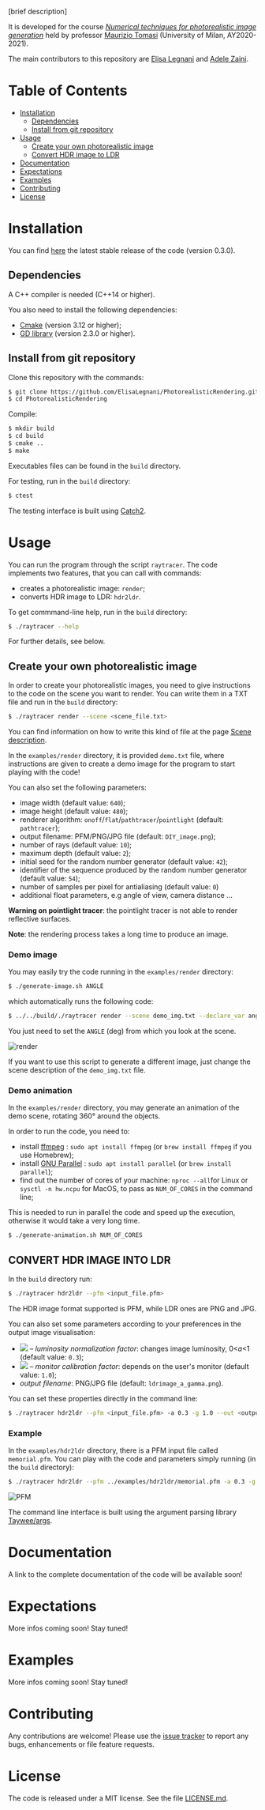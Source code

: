 [brief description]

It is developed for the course [*Numerical techniques for photorealistic image generation*](https://www.unimi.it/en/education/degree-programme-courses/2021/numerical-tecniques-photorealistic-image-generation) held by professor [Maurizio Tomasi](https://github.com/ziotom78) (University of Milan, AY2020-2021).

The main contributors to this repository are [Elisa Legnani](https://github.com/ElisaLegnani) and [Adele Zaini](https://github.com/adelezaini).

# Table of Contents

- [Installation](#installation)
  - [Dependencies](#dependencies)
  - [Install from git repository](#install-from-git-repository)
- [Usage](#usage)
  - [Create your own photorealistic image](#create-your-own-photorealistic-image)
  - [Convert HDR image to LDR](#convert-hdr-image-into-ldr)
- [Documentation](#documentation)
- [Expectations](#expectations)
- [Examples](#examples)
- [Contributing](#contributing)
- [License](#license)

# Installation

You can find [here](https://github.com/ElisaLegnani/PhotorealisticRendering/releases/tag/v0.3.0) the latest stable release of the code (version 0.3.0).

## Dependencies

A C++ compiler is needed (C++14 or higher).

You also need to install the following dependencies:
- [Cmake](https://cmake.org/) (version 3.12 or higher);
- [GD library](https://libgd.github.io/) (version 2.3.0 or higher).

## Install from git repository

Clone this repository with the commands: 
```sh
$ git clone https://github.com/ElisaLegnani/PhotorealisticRendering.git
$ cd PhotorealisticRendering
```

Compile:

```sh
$ mkdir build
$ cd build
$ cmake ..
$ make
```

Executables files can be found in the `build` directory.

For testing, run in the `build` directory:

```sh
$ ctest
```
The testing interface is built using [Catch2](https://github.com/catchorg/Catch2).

# Usage

You can run the program through the script `raytracer`. The code implements two features, that you can call with commands:
- creates a photorealistic image: `render`;
- converts HDR image to LDR: `hdr2ldr`.

To get commmand-line help, run in the  `build` directory: 
  
```sh
$ ./raytracer --help
```
For further details, see below.


## Create your own photorealistic image
  
  In order to create your photorealistic images, you need to give instructions to the code on the scene you want to render. You can write them in a TXT file and run in the  `build` directory: 
  
  ```sh
  $ ./raytracer render --scene <scene_file.txt>
  ```
  
  You can find information on how to write this kind of file at the page [Scene description](https://elisalegnani.github.io/PhotorealisticRendering/scene).
  
  
  In the `examples/render` directory, it is provided `demo.txt` file, where instructions are given to create a demo image for the program to start playing with the code!
  
  You can also set the following parameters:
  - image width (default value: `640`);
  - image height (default value: `480`);
  - renderer algorithm: `onoff`/`flat`/`pathtracer`/`pointlight` (default: `pathtracer`);
  - output filename: PFM/PNG/JPG file (default: `DIY_image.png`);
  - number of rays (default value: `10`);
  - maximum depth (default value: `2`);
  - initial seed for the random number generator (default value: `42`);
  - identifier of the sequence produced by the random number generator (default value: `54`);
  - number of samples per pixel for antialiasing (default value: `0`)
  - additional float parameters, e.g angle of view, camera distance ...
  
  **Warning on pointlight tracer**: the pointlight tracer is not able to render reflective surfaces.
  
  **Note**: the rendering process takes a long time to produce an image.
  
### Demo image
  
  You may easily try the code running in the `examples/render` directory:
  
  ```sh
  $ ./generate-image.sh ANGLE
  ```
  
  which automatically runs the following code:
  
  ```sh
  $ ../../build/./raytracer render --scene demo_img.txt --declare_var ang=ANGLE --output img/imageANGLE.png
  ```
  
  You just need to set the `ANGLE` (deg) from which you look at the scene.
  
  ![render](https://user-images.githubusercontent.com/62106779/123851051-0ec3f600-d91b-11eb-9b2d-b5944efe7df6.png)

  If you want to use this script to generate a different image, just change the scene description of the `demo_img.txt` file.
    
  
### Demo animation
  
  In the `examples/render` directory, you may generate an animation of the demo scene, rotating 360° around the objects.
  
  In order to run the code, you need to:
  - install [ffmpeg](http://ffmpeg.org/) : `sudo apt install ffmpeg` (or `brew install ffmpeg` if you use Homebrew);
  - install [GNU Parallel](https://www.gnu.org/software/parallel/) : `sudo apt install parallel` (or `brew install parallel`);
  - find out the number of cores of your machine: `nproc --all`for Linux or `sysctl -n hw.ncpu` for MacOS, to pass as `NUM_OF_CORES` in the command line;
  
  This is needed to run in parallel the code and speed up the execution, otherwise it would take a very long time.
  
  ```sh
  $ ./generate-animation.sh NUM_OF_CORES
  ```
 
## CONVERT HDR IMAGE INTO LDR

  In the  `build` directory run: 
  
  ```sh
  $ ./raytracer hdr2ldr --pfm <input_file.pfm>
  ```

  The HDR image format supported is PFM, while LDR ones are PNG and JPG.

  You can also set some parameters according to your preferences in the output image visualisation:
  - <img src="https://render.githubusercontent.com/render/math?math=a"> – *luminosity normalization factor*: changes image luminosity, 0<*a*<1 (default value: `0.3`);
  - <img src="https://render.githubusercontent.com/render/math?math=\gamma"> – *monitor calibration factor*: depends on the user's monitor (default value: `1.0`);
  - *output filename*: PNG/JPG file (default: `ldrimage_a_gamma.png`).

  You can set these properties directly in the command line:

  ```sh
  $ ./raytracer hdr2ldr --pfm <input_file.pfm> -a 0.3 -g 1.0 --out <output_file.jpg>
  ```

### Example
  
  In the `examples/hdr2ldr` directory, there is a PFM input file called `memorial.pfm`.
  You can play with the code and parameters simply running (in the `build` directory):
  
  ```sh
  $ ./raytracer hdr2ldr --pfm ../examples/hdr2ldr/memorial.pfm -a 0.3 -g 1.0 --out ../examples/hdr2ldr/memorial_0.3_1.0.png
  ```

  ![PFM](https://user-images.githubusercontent.com/59051647/123945827-d665fb80-d99e-11eb-9bb2-f5957ce53e94.png)
  

The command line interface is built using the argument parsing library [Taywee/args](https://github.com/Taywee/args).

# Documentation

A link to the complete documentation of the code will be available soon!

# Expectations

More infos coming soon! Stay tuned!

# Examples

More infos coming soon! Stay tuned!

# Contributing

Any contributions are welcome! Please use the [issue tracker](https://github.com/ElisaLegnani/PhotorealisticRendering/issues) to report any bugs, enhancements or file feature requests.

# License

The code is released under a MIT license. See the file [LICENSE.md](https://github.com/ElisaLegnani/PhotorealisticRendering/blob/master/LICENSE.md).
